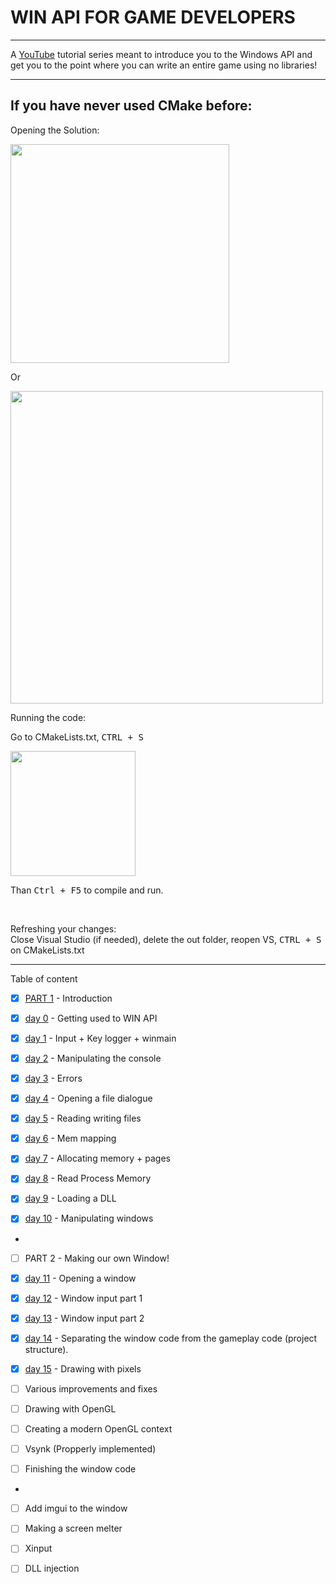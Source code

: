 # WIN API FOR GAME DEVELOPERS 

---

A [YouTube](https://www.youtube.com/playlist?list=PLKUl_fMWLdH8Kk4iFnWHhU43xXG2t6bjf) tutorial series meant to introduce you to the Windows API and get you to the point where you can write an entire game using no libraries!

---

<h2>If you have never used CMake before:</h2>

<p>Opening the Solution:</p> 

<img src="https://raw.githubusercontent.com/meemknight/photos/master/llge1.gif" width="350">

Or

<img src="https://raw.githubusercontent.com/meemknight/photos/master/llge2.gif" width="500">

<p>Running the code:</p>

Go to CMakeLists.txt, <kbd>CTRL + S</kbd>

<img src="https://raw.githubusercontent.com/meemknight/photos/master/llge3.gif" width="200">

Than <kbd>Ctrl + F5</kbd> to compile and run.

<br/>

<p>Refreshing your changes:<br>
Close Visual Studio (if needed), delete the out folder, reopen VS, <kbd>CTRL + S</kbd> on CMakeLists.txt</p>



---
Table of content

- [x] [PART 1](https://youtu.be/ZX0aGujHOfg) - Introduction

- [x] [day 0](https://youtu.be/qOgGn1ihyGo) - Getting used to WIN API
- [x] [day 1](https://youtu.be/n1SzitnRzY4) - Input + Key logger + winmain
- [x] [day 2](https://youtu.be/UYTkjicnFOI) - Manipulating the console
- [x] [day 3](https://youtu.be/GFItrTJr8RA) - Errors
- [x] [day 4](https://youtu.be/XDCWXE3-wsk) - Opening a file dialogue
- [x] [day 5](https://youtu.be/Eo8sQfJpQy8) - Reading writing files
- [x] [day 6](https://youtu.be/jys9PDR-hwM) - Mem mapping
- [x] [day 7](https://youtu.be/ob2AphemlwY) - Allocating memory + pages
- [x] [day 8](https://youtu.be/JjoRNM3QvlM) - Read Process Memory
- [x] [day 9](https://youtu.be/eLSpda2f28c) - Loading a DLL
- [x] [day 10](https://youtu.be/tASfx1C0hE8) - Manipulating windows


-

- [ ] PART 2 - Making our own Window!

- [x] [day 11](https://youtu.be/zsypxgOw47Q) - Opening a window
- [x] [day 12](https://youtu.be/aSDbKwrOC90) - Window input part 1
- [x] [day 13](https://youtu.be/Un55e55M5tM) - Window input part 2
- [x] [day 14](https://youtu.be/id_xWalGulU) - Separating the window code from the gameplay code (project structure).
- [x] [day 15](https://youtu.be/Zp1SXzISgy4) - Drawing with pixels
- [ ] Various improvements and fixes
- [ ] Drawing with OpenGL
- [ ] Creating a modern OpenGL context
- [ ] Vsynk (Propperly implemented)
- [ ] Finishing the window code


-

- [ ] Add imgui to the window
- [ ] Making a screen melter
- [ ] Xinput
- [ ] DLL injection






